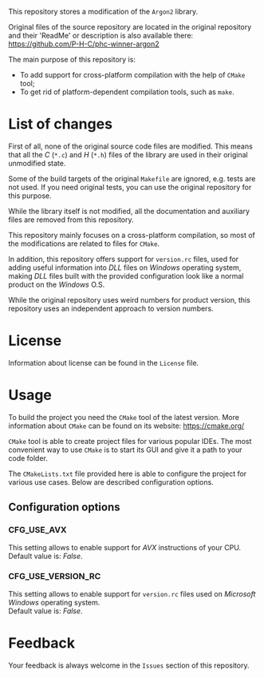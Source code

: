 This repository stores a modification of the `Argon2` library.

Original files of the source repository are located in the original repository 
and their 'ReadMe' or description is also available there: 
https://github.com/P-H-C/phc-winner-argon2  

The main purpose of this repository is:
- To add support for cross-platform compilation with the help of `CMake` tool;
- To get rid of platform-dependent compilation tools, such as `make`.

# List of changes

First of all, none of the original source code files are modified. This means 
that all the _C_ (`*.c`) and _H_ (`*.h`) files of the library are used in their 
original unmodified state.

Some of the build targets of the original `Makefile` are ignored, e.g. tests 
are not used. If you need original tests, you can use the original repository 
for this purpose.

While the library itself is not modified, all the documentation and auxiliary 
files are removed from this repository.

This repository mainly focuses on a cross-platform compilation, so most of the 
modifications are related to files for `CMake`.

In addition, this repository offers support for `version.rc` files, used for 
adding useful information into _DLL_ files on _Windows_ operating system, 
making _DLL_ files built with the provided configuration look like a normal 
product on the _Windows_ O.S.  

While the original repository uses weird numbers 
for product version, this repository uses an independent approach to version 
numbers.

# License

Information about license can be found in the `License` file.

# Usage

To build the project you need the `CMake` tool of the latest version.
More information about `CMake` can be found on its website: https://cmake.org/

`CMake` tool is able to create project files for various popular IDEs. The most 
convenient way to use `CMake` is to start its GUI and give it a path to your 
code folder.

The `CMakeLists.txt` file provided here is able to configure the project for 
various use cases. Below are described configuration options.  

## Configuration options

### CFG_USE_AVX

This setting allows to enable support for _AVX_ instructions of your CPU.  
Default value is: _False_.  

### CFG_USE_VERSION_RC

This setting allows to enable support for `version.rc` files used on _Microsoft 
Windows_ operating system.  
Default value is: _False_.

# Feedback

Your feedback is always welcome in the `Issues` section of this repository.
